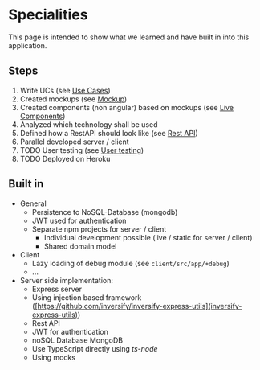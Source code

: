 # Specialities

This page is intended to show what we learned and have built in into this application.

## Steps
1. Write UCs (see [Use Cases](UseCases.md))
1. Created mockups (see [Mockup](mockup/page/index.html))
1. Created components (non angular) based on mockups (see [Live Components](mockup/live/index.html))
1. Analyzed which technology shall be used
1. Defined how a RestAPI should look like (see [Rest API](RestAPI.md))
1. Parallel developed server / client
1. TODO User testing (see [User testing](UserTesting.md))
1. TODO Deployed on Heroku

## Built in
- General
  - Persistence to NoSQL-Database (mongodb)
  - JWT used for authentication
  - Separate npm projects for server / client
    - Individual development possible (live / static for server / client)
    - Shared domain model
- Client
  - Lazy loading of debug module (see `client/src/app/+debug`)
  - ...
- Server side implementation:
  - Express server
  - Using injection based framework ([https://github.com/inversify/inversify-express-utils](inversify-express-utils))
  - Rest API
  - JWT for authentication
  - noSQL Database MongoDB
  - Use TypeScript directly using *ts-node*
  - Using mocks

  
